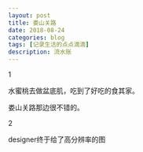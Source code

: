 ```yaml
---
layout: post
title: 娄山关路
date: 2018-08-24
categories: blog
tags: [记录生活的点点滴滴]
description: 流水账
---
```


1

水蜜桃去做盆底肌，吃到了好吃的食其家。

娄山关路那边很不错的。

2

designer终于给了高分辨率的图